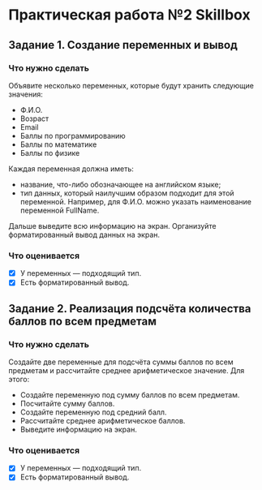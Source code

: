 # Практическая работа №2 Skillbox
## Задание 1. Создание переменных и вывод 

### Что нужно сделать
Объявите несколько переменных, которые будут хранить следующие значения:
* Ф.И.О.
* Возраст
* Email
* Баллы по программированию
* Баллы по математике
* Баллы по физике
 
Каждая переменная должна иметь:
* название, что-либо обозначающее на английском языке;
* тип данных, который наилучшим образом подходит для этой переменной. Например, для Ф.И.О. можно указать наименование переменной FullName. 

Дальше выведите всю информацию на экран. Организуйте форматированный вывод данных на экран.  

### Что оценивается
- [x] У переменных — подходящий тип.
- [x] Есть форматированный вывод.

## Задание 2. Реализация подсчёта количества баллов по всем предметам

### Что нужно сделать
Cоздайте две переменные для подсчёта суммы баллов по всем предметам и рассчитайте среднее арифметическое значение. Для этого:
* Создайте переменную под сумму баллов по всем предметам.
* Посчитайте сумму баллов.
* Создайте переменную под средний балл.
* Рассчитайте среднее арифметическое баллов.
* Выведите информацию на экран.
 
### Что оценивается
- [x] У переменных — подходящий тип.
- [x] Есть форматированный вывод.
